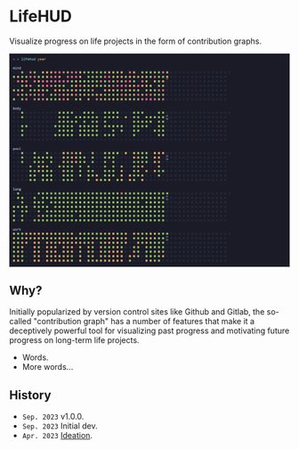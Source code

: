 # LifeHUD
Visualize progress on life projects in the form of contribution graphs.

<img src="./_img/lifehud_main.png" align="center">


## Why?
Initially popularized by version control sites like Github and Gitlab, the so-called "contribution graph" has a number of features that make it a deceptively powerful tool for visualizing past progress and motivating future progress on long-term life projects.

- Words.
- More words...



## History
- `Sep. 2023` v1.0.0.
- `Sep. 2023` Initial dev.
- `Apr. 2023` [Ideation](_arc/ideation.md).

